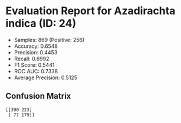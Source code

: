 # Evaluation Report for Azadirachta indica (ID: 24)
- Samples: 869 (Positive: 256)
- Accuracy: 0.6548
- Precision: 0.4453
- Recall: 0.6992
- F1 Score: 0.5441
- ROC AUC: 0.7338
- Average Precision: 0.5125

## Confusion Matrix
```
[[390 223]
 [ 77 179]]
```